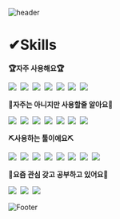 ![header](https://capsule-render.vercel.app/api?type=waving&amp;height=200&amp;text=MunjunSong&amp;fontAlign=75&amp;fontAlignY=40&amp;color=gradient)
<!-- 
[![Hits](https://hits.seeyoufarm.com/api/count/incr/badge.svg?url=https%3A%2F%2Fgithub.com%2Fsong960530&count_bg=%2379C83D&title_bg=%235B1FCD&icon=&icon_color=%23FBFBFB&title=hits&edge_flat=true)](https://hits.seeyoufarm.com)
-->


# ✔Skills


**🏆자주 사용해요🏆**

<p>
  <img src="https://img.shields.io/badge/-HTML-%23E34F26?style=flat-square&logo=HTML5&logoColor=white"/></a>&nbsp  
  <img src="https://img.shields.io/badge/-CSS3-%231572B6?style=flat-square&logo=CSS3&logoColor=white"/></a>&nbsp  
  <img src="https://img.shields.io/badge/-JavaScript-%23F7DF1E?style=flat-square&logo=JavaScript&logoColor=white"/></a>&nbsp  
  <img src="https://img.shields.io/badge/-jQuery-%230769AD?style=flat-square&logo=jQuery&logoColor=white"/></a>&nbsp
  <img src="https://img.shields.io/badge/-Java-%23007396?style=flat-square&logo=Java&logoColor=white"/></a>&nbsp  
  <img src="https://img.shields.io/badge/-Spring%20Boot-%236DB33F?style=flat-square&logo=Spring%20Boot&logoColor=white"/></a>&nbsp  
  <img src="https://img.shields.io/badge/-Oracle-%23F80000?style=flat-square&logo=Oracle&logoColor=white"/></a>&nbsp
</p> 



**👏자주는 아니지만 사용할줄 알아요👏**
<p>
  <img src="https://img.shields.io/badge/-Spring%20Security-%236DB33F?style=flat-square&logo=Spring%20Security&logoColor=white"/></a>&nbsp
  <img src="https://img.shields.io/badge/-Docker-%232496ED?style=flat-square&logo=Docker&logoColor=white"/></a>&nbsp
  <img src="https://img.shields.io/badge/-Jenkins-%23D24939?style=flat-square&logo=Jenkins&logoColor=white"/></a>&nbsp
  <img src="https://img.shields.io/badge/-NGINX-%23009639?style=flat-square&logo=NGINX&logoColor=white"/></a>&nbsp 
  <img src="https://img.shields.io/badge/-Linux-%23FCC624?style=flat-square&logo=Linux&logoColor=white"/></a>&nbsp
  <img src="https://img.shields.io/badge/-CentOS-%23262577?style=flat-square&logo=CentOS&logoColor=white"/></a>&nbsp
  <img src="https://img.shields.io/badge/-Python-%233776AB?style=flat-square&logo=Python&logoColor=white"/></a>&nbsp
</p>

<p>

  
</p>

**⛏사용하는 툴이에요⛏**
<p> 
  <img src="https://img.shields.io/badge/-IntelliJ%20IDEA-%23000000?style=flat-square&logo=IntelliJ%20IDEA&logoColor=white"/></a>&nbsp  
  <img src="https://img.shields.io/badge/-Windows-%230078D6?style=flat-square&logo=Windows&logoColor=white"/></a>&nbsp
  <img src="https://img.shields.io/badge/-Sourcetree-%230052CC?style=flat-square&logo=Sourcetree&logoColor=white"/></a>&nbsp  
  <img src="https://img.shields.io/badge/-Redmine-%23B32024?style=flat-square&logo=Redmine&logoColor=white"/></a>&nbsp
  <img src="https://img.shields.io/badge/-GitHub-%23181717?style=flat-square&logo=GitHub&logoColor=white"/></a>&nbsp
  <img src="https://img.shields.io/badge/-GitLab-%23FCA121?style=flat-square&logo=GitLab&logoColor=white"/></a>&nbsp
  <img src="https://img.shields.io/badge/-Slack-%234A154B?style=flat-square&logo=Slack&logoColor=white"/></a>&nbsp
  <img src="https://img.shields.io/badge/-Postman-%23FF6C37?style=flat-square&logo=Postman&logoColor=white"/></a>&nbsp
</p> 

  

**🧐요즘 관심 갖고 공부하고 있어요🧐**
<p>
  <img src="https://img.shields.io/badge/-Hibernate-%2359666C?style=flat-square&logo=Hibernate&logoColor=white"/></a>&nbsp
  <img src="https://img.shields.io/badge/-Spring%20Data%20JPA-%236DB33F?style=flat-square&logo=%20Boot&logoColor=white"/></a>&nbsp  
  <img src="https://img.shields.io/badge/-Query%20DSL-informational?style=flat-square&logo=&logoColor=white"/></a>&nbsp
  <!--로고 사이트 https://simpleicons.org/ -->
  <!--아이콘 사이트 https://shields.io/ -->
  <!-- <img src="https://img.shields.io/badge/글씨랑색상?style=flat-square&logo=로고이름&logoColor=white"/></a>&nbsp -->
</p>
  
 



  
  



![Footer](https://capsule-render.vercel.app/api?type=waving&color=gradient&height=200&section=footer)

<!--
**song960530/song960530** is a ✨ _special_ ✨ repository because its `README.md` (this file) appears on your GitHub profile.

Here are some ideas to get you started:

- 🔭 I’m currently working on ...
- 🌱 I’m currently learning ...
- 👯 I’m looking to collaborate on ...
- 🤔 I’m looking for help with ...
- 💬 Ask me about ...
- 📫 How to reach me: ...
- 😄 Pronouns: ...
- ⚡ Fun fact: ...
-->
